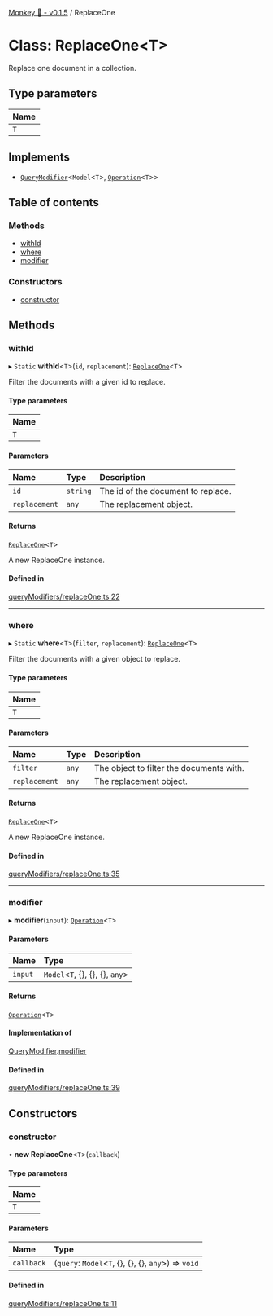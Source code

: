 [Monkey 🐒 - v0.1.5](../README.md) / ReplaceOne

# Class: ReplaceOne<T\>

Replace one document in a collection.

## Type parameters

| Name |
| :------ |
| `T` |

## Implements

- [`QueryModifier`](../interfaces/QueryModifier.md)<`Model`<`T`\>, [`Operation`](../interfaces/Operation.md)<`T`\>\>

## Table of contents

### Methods

- [withId](ReplaceOne.md#withid)
- [where](ReplaceOne.md#where)
- [modifier](ReplaceOne.md#modifier)

### Constructors

- [constructor](ReplaceOne.md#constructor)

## Methods

### withId

▸ `Static` **withId**<`T`\>(`id`, `replacement`): [`ReplaceOne`](ReplaceOne.md)<`T`\>

Filter the documents with a given id to replace.

#### Type parameters

| Name |
| :------ |
| `T` |

#### Parameters

| Name | Type | Description |
| :------ | :------ | :------ |
| `id` | `string` | The id of the document to replace. |
| `replacement` | `any` | The replacement object. |

#### Returns

[`ReplaceOne`](ReplaceOne.md)<`T`\>

A new ReplaceOne instance.

#### Defined in

[queryModifiers/replaceOne.ts:22](https://github.com/bpisano/monkey/blob/9279d43/src/queryModifiers/replaceOne.ts#L22)

___

### where

▸ `Static` **where**<`T`\>(`filter`, `replacement`): [`ReplaceOne`](ReplaceOne.md)<`T`\>

Filter the documents with a given object to replace.

#### Type parameters

| Name |
| :------ |
| `T` |

#### Parameters

| Name | Type | Description |
| :------ | :------ | :------ |
| `filter` | `any` | The object to filter the documents with. |
| `replacement` | `any` | The replacement object. |

#### Returns

[`ReplaceOne`](ReplaceOne.md)<`T`\>

A new ReplaceOne instance.

#### Defined in

[queryModifiers/replaceOne.ts:35](https://github.com/bpisano/monkey/blob/9279d43/src/queryModifiers/replaceOne.ts#L35)

___

### modifier

▸ **modifier**(`input`): [`Operation`](../interfaces/Operation.md)<`T`\>

#### Parameters

| Name | Type |
| :------ | :------ |
| `input` | `Model`<`T`, {}, {}, {}, `any`\> |

#### Returns

[`Operation`](../interfaces/Operation.md)<`T`\>

#### Implementation of

[QueryModifier](../interfaces/QueryModifier.md).[modifier](../interfaces/QueryModifier.md#modifier)

#### Defined in

[queryModifiers/replaceOne.ts:39](https://github.com/bpisano/monkey/blob/9279d43/src/queryModifiers/replaceOne.ts#L39)

## Constructors

### constructor

• **new ReplaceOne**<`T`\>(`callback`)

#### Type parameters

| Name |
| :------ |
| `T` |

#### Parameters

| Name | Type |
| :------ | :------ |
| `callback` | (`query`: `Model`<`T`, {}, {}, {}, `any`\>) => `void` |

#### Defined in

[queryModifiers/replaceOne.ts:11](https://github.com/bpisano/monkey/blob/9279d43/src/queryModifiers/replaceOne.ts#L11)
